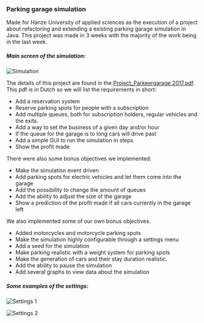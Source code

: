 ### **Parking garage simulation**

Made for Hanze University of applied sciences as the execution of a project
about refactoring and extending a existing parking garage simulation in Java. 
This project was made in 3 weeks with the majority of the work being in the last week.

##### **Main screen of the simulation:**

![Simulation](https://github.com/Prusias/Parkeergarage/blob/master/README/simulation.png)

The details of this project are found in the [Project_Parkeergarage 2017.pdf](https://github.com/Prusias/Parking-garage/blob/master/Project_Parkeergarage%202017.pdf).
This pdf is in Dutch so we will list the requirements in short:

* Add a reservation system
* Reserve parking spots for people with a subscription
* Add multiple queues, both for subscription holders, regular vehicles and the exits.
* Add a way to set the business of a given day and/or hour
* If the queue for the garage is to long cars will drive past
* Add a simple GUI to run the simulation in steps
* Show the profit made

There were also some bonus objectives we implemented:

* Make the simulation event driven
* Add parking spots for electric vehicles and let them come into the garage
* Add the possibility to change the amount of queues
* Add the ability to adjust the size of the garage
* Show a prediction of the profit made if all cars currently in the garage left

We also implemented some of our own bonus objectives.

* Added motorcycles and motorcycle parking spots
* Make the simulation highly configurable through a settings menu
* Add a seed for the simulation
* Make parking realistic with a weight system for parking spots
* Make the generation of cars and their stay duration realistic.
* Add the ability to pause the simulation
* Add several graphs to view data about the simulation

##### **Some examples of the settings:**

![Settings 1](https://github.com/Prusias/Parkeergarage/blob/master/README/settings.png)

![Settings 2](https://github.com/Prusias/Parkeergarage/blob/master/README/settings2.png)


